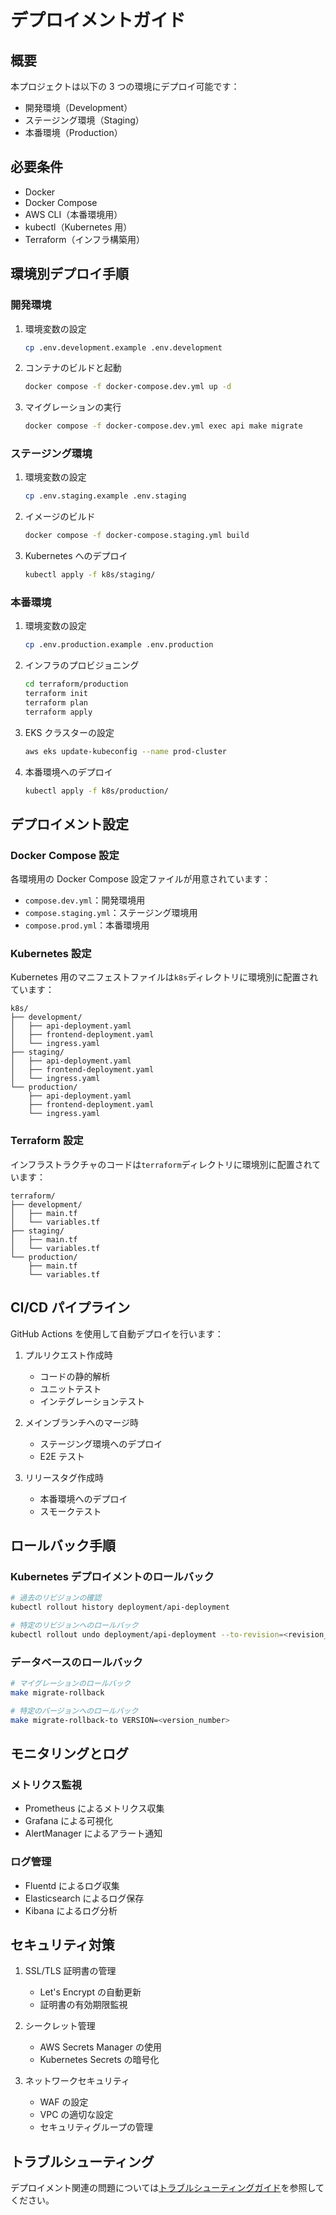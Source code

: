 # デプロイメントガイド

## 概要

本プロジェクトは以下の 3 つの環境にデプロイ可能です：

- 開発環境（Development）
- ステージング環境（Staging）
- 本番環境（Production）

## 必要条件

- Docker
- Docker Compose
- AWS CLI（本番環境用）
- kubectl（Kubernetes 用）
- Terraform（インフラ構築用）

## 環境別デプロイ手順

### 開発環境

1. 環境変数の設定

   ```bash
   cp .env.development.example .env.development
   ```

2. コンテナのビルドと起動

   ```bash
   docker compose -f docker-compose.dev.yml up -d
   ```

3. マイグレーションの実行
   ```bash
   docker compose -f docker-compose.dev.yml exec api make migrate
   ```

### ステージング環境

1. 環境変数の設定

   ```bash
   cp .env.staging.example .env.staging
   ```

2. イメージのビルド

   ```bash
   docker compose -f docker-compose.staging.yml build
   ```

3. Kubernetes へのデプロイ
   ```bash
   kubectl apply -f k8s/staging/
   ```

### 本番環境

1. 環境変数の設定

   ```bash
   cp .env.production.example .env.production
   ```

2. インフラのプロビジョニング

   ```bash
   cd terraform/production
   terraform init
   terraform plan
   terraform apply
   ```

3. EKS クラスターの設定

   ```bash
   aws eks update-kubeconfig --name prod-cluster
   ```

4. 本番環境へのデプロイ
   ```bash
   kubectl apply -f k8s/production/
   ```

## デプロイメント設定

### Docker Compose 設定

各環境用の Docker Compose 設定ファイルが用意されています：

- `compose.dev.yml`：開発環境用
- `compose.staging.yml`：ステージング環境用
- `compose.prod.yml`：本番環境用

### Kubernetes 設定

Kubernetes 用のマニフェストファイルは`k8s`ディレクトリに環境別に配置されています：

```
k8s/
├── development/
│   ├── api-deployment.yaml
│   ├── frontend-deployment.yaml
│   └── ingress.yaml
├── staging/
│   ├── api-deployment.yaml
│   ├── frontend-deployment.yaml
│   └── ingress.yaml
└── production/
    ├── api-deployment.yaml
    ├── frontend-deployment.yaml
    └── ingress.yaml
```

### Terraform 設定

インフラストラクチャのコードは`terraform`ディレクトリに環境別に配置されています：

```
terraform/
├── development/
│   ├── main.tf
│   └── variables.tf
├── staging/
│   ├── main.tf
│   └── variables.tf
└── production/
    ├── main.tf
    └── variables.tf
```

## CI/CD パイプライン

GitHub Actions を使用して自動デプロイを行います：

1. プルリクエスト作成時

   - コードの静的解析
   - ユニットテスト
   - インテグレーションテスト

2. メインブランチへのマージ時

   - ステージング環境へのデプロイ
   - E2E テスト

3. リリースタグ作成時
   - 本番環境へのデプロイ
   - スモークテスト

## ロールバック手順

### Kubernetes デプロイメントのロールバック

```bash
# 過去のリビジョンの確認
kubectl rollout history deployment/api-deployment

# 特定のリビジョンへのロールバック
kubectl rollout undo deployment/api-deployment --to-revision=<revision_number>
```

### データベースのロールバック

```bash
# マイグレーションのロールバック
make migrate-rollback

# 特定のバージョンへのロールバック
make migrate-rollback-to VERSION=<version_number>
```

## モニタリングとログ

### メトリクス監視

- Prometheus によるメトリクス収集
- Grafana による可視化
- AlertManager によるアラート通知

### ログ管理

- Fluentd によるログ収集
- Elasticsearch によるログ保存
- Kibana によるログ分析

## セキュリティ対策

1. SSL/TLS 証明書の管理

   - Let's Encrypt の自動更新
   - 証明書の有効期限監視

2. シークレット管理

   - AWS Secrets Manager の使用
   - Kubernetes Secrets の暗号化

3. ネットワークセキュリティ
   - WAF の設定
   - VPC の適切な設定
   - セキュリティグループの管理

## トラブルシューティング

デプロイメント関連の問題については[トラブルシューティングガイド](../../troubleshooting/deployment.md)を参照してください。
